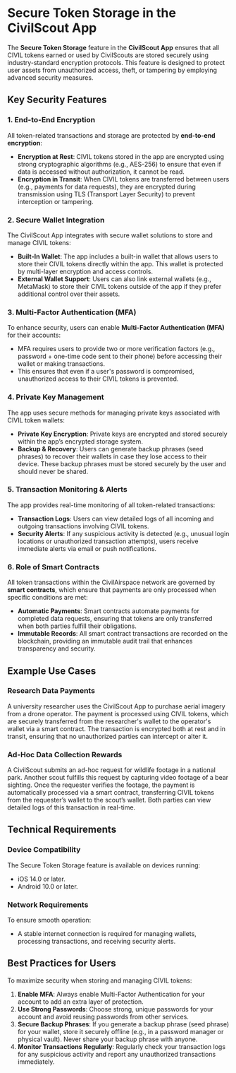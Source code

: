 # Secure Token Storage in the CivilScout App

The **Secure Token Storage** feature in the **CivilScout App** ensures that all CIVIL tokens earned or used by CivilScouts are stored securely using industry-standard encryption protocols. This feature is designed to protect user assets from unauthorized access, theft, or tampering by employing advanced security measures.

## Key Security Features

### 1. End-to-End Encryption
All token-related transactions and storage are protected by **end-to-end encryption**:
- **Encryption at Rest**: CIVIL tokens stored in the app are encrypted using strong cryptographic algorithms (e.g., AES-256) to ensure that even if data is accessed without authorization, it cannot be read.
- **Encryption in Transit**: When CIVIL tokens are transferred between users (e.g., payments for data requests), they are encrypted during transmission using TLS (Transport Layer Security) to prevent interception or tampering.

### 2. Secure Wallet Integration
The CivilScout App integrates with secure wallet solutions to store and manage CIVIL tokens:
- **Built-In Wallet**: The app includes a built-in wallet that allows users to store their CIVIL tokens directly within the app. This wallet is protected by multi-layer encryption and access controls.
- **External Wallet Support**: Users can also link external wallets (e.g., MetaMask) to store their CIVIL tokens outside of the app if they prefer additional control over their assets.

### 3. Multi-Factor Authentication (MFA)
To enhance security, users can enable **Multi-Factor Authentication (MFA)** for their accounts:
- MFA requires users to provide two or more verification factors (e.g., password + one-time code sent to their phone) before accessing their wallet or making transactions.
- This ensures that even if a user's password is compromised, unauthorized access to their CIVIL tokens is prevented.

### 4. Private Key Management
The app uses secure methods for managing private keys associated with CIVIL token wallets:
- **Private Key Encryption**: Private keys are encrypted and stored securely within the app’s encrypted storage system. 
- **Backup & Recovery**: Users can generate backup phrases (seed phrases) to recover their wallets in case they lose access to their device. These backup phrases must be stored securely by the user and should never be shared.

### 5. Transaction Monitoring & Alerts
The app provides real-time monitoring of all token-related transactions:
- **Transaction Logs**: Users can view detailed logs of all incoming and outgoing transactions involving CIVIL tokens.
- **Security Alerts**: If any suspicious activity is detected (e.g., unusual login locations or unauthorized transaction attempts), users receive immediate alerts via email or push notifications.

### 6. Role of Smart Contracts
All token transactions within the CivilAirspace network are governed by **smart contracts**, which ensure that payments are only processed when specific conditions are met:
- **Automatic Payments**: Smart contracts automate payments for completed data requests, ensuring that tokens are only transferred when both parties fulfill their obligations.
- **Immutable Records**: All smart contract transactions are recorded on the blockchain, providing an immutable audit trail that enhances transparency and security.

## Example Use Cases

### Research Data Payments
A university researcher uses the CivilScout App to purchase aerial imagery from a drone operator. The payment is processed using CIVIL tokens, which are securely transferred from the researcher's wallet to the operator's wallet via a smart contract. The transaction is encrypted both at rest and in transit, ensuring that no unauthorized parties can intercept or alter it.

### Ad-Hoc Data Collection Rewards
A CivilScout submits an ad-hoc request for wildlife footage in a national park. Another scout fulfills this request by capturing video footage of a bear sighting. Once the requester verifies the footage, the payment is automatically processed via a smart contract, transferring CIVIL tokens from the requester’s wallet to the scout’s wallet. Both parties can view detailed logs of this transaction in real-time.

## Technical Requirements

### Device Compatibility
The Secure Token Storage feature is available on devices running:
- iOS 14.0 or later.
- Android 10.0 or later.

### Network Requirements
To ensure smooth operation:
- A stable internet connection is required for managing wallets, processing transactions, and receiving security alerts.

## Best Practices for Users

To maximize security when storing and managing CIVIL tokens:
1. **Enable MFA**: Always enable Multi-Factor Authentication for your account to add an extra layer of protection.
2. **Use Strong Passwords**: Choose strong, unique passwords for your account and avoid reusing passwords from other services.
3. **Secure Backup Phrases**: If you generate a backup phrase (seed phrase) for your wallet, store it securely offline (e.g., in a password manager or physical vault). Never share your backup phrase with anyone.
4. **Monitor Transactions Regularly**: Regularly check your transaction logs for any suspicious activity and report any unauthorized transactions immediately.

